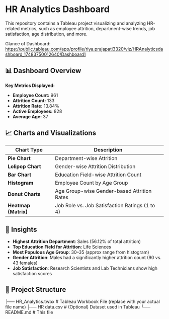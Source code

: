 # HR Analytics Dashboard

This repository contains a Tableau project visualizing and analyzing HR-related metrics, such as employee attrition, department-wise trends, job satisfaction, age distribution, and more.

Glance of Dashboard: https://public.tableau.com/app/profile/riya.prajapati3320/viz/HRAnalyticsdashboard_17483750012640/Dashboard1

## 📊 Dashboard Overview

**Key Metrics Displayed:**
- **Employee Count:** 961
- **Attrition Count:** 133
- **Attrition Rate:** 13.84%
- **Active Employees:** 828
- **Average Age:** 37

## 📈 Charts and Visualizations

| Chart Type | Description |
|------------|-------------|
| **Pie Chart** | Department-wise Attrition |
| **Lolipop Chart** | Gender-wise Attrition Distribution |
| **Bar Chart** | Education Field-wise Attrition Count |
| **Histogram** | Employee Count by Age Group |
| **Donut Charts** | Age Group-wise Gender-based Attrition Rates |
| **Heatmap (Matrix)** | Job Role vs. Job Satisfaction Ratings (1 to 4) |

## 🧠 Insights

- **Highest Attrition Department**: Sales (56.12% of total attrition)
- **Top Education Field for Attrition**: Life Sciences
- **Most Populous Age Group**: 30–35 (approx range from histogram)
- **Gender Attrition**: Males had a significantly higher attrition count (90 vs. 43 females)
- **Job Satisfaction**: Research Scientists and Lab Technicians show high satisfaction scores

## 📁 Project Structure

├── HR_Analytics.twbx       # Tableau Workbook File (replace with your actual file name)
├── HR data.csv             # (Optional) Dataset used in Tableau
└── README.md               # This file
